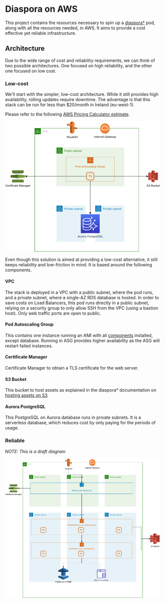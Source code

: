# Diaspora on AWS
This project contains the resources necessary to spin up a [diaspora*](https://diasporafoundation.org/) pod, along with
all the resources needed, in AWS. It aims to provide a cost effective yet reliable infrastructure.

## Architecture
Due to the wide range of cost and reliability requirements, we can think of two possible architectures. One focused on
high reliability, and the other one focused on low cost.

### Low-cost
We'll start with the simpler, low-cost architecture. While it still provides high availability, rolling updates require
downtime. The advantage is that this stack can be run for less than $20/month in Ireland (eu-west-1).

Please refer to the following [AWS Pricing Calculator estimate](https://calculator.aws/#/estimate?id=1966a424bb82d72b8f68622697035a8aab7428ed).

![Low-cost Infrastructure Diagram](./low_cost/infra-diagram.png)

Even though this solution is aimed at providing a low-cost alternative, it still keeps reliability and low-friction in
mind. It is based around the following components.

#### VPC
The stack is deployed in a VPC with a public subnet, where the pod runs, and a private subnet, where a single-AZ RDS
database is hosted. In order to save costs on Load Balancers, this pod runs directly in a public subnet, relying on
a security group to only allow SSH from the VPC (using a bastion host). Only web traffic ports are open to public.

#### Pod Autoscaling Group
This contains one instance running an AMI with all [components](https://wiki.diasporafoundation.org/Diasporas_components_explained)
installed, except database. Running in ASG provides higher availability as the ASG will restart failed instances.

#### Certificate Manager
Certificate Manager to obtain a TLS certificate for the web server.

#### S3 Bucket
This bucket to host assets as explained in the diaspora* documentation on [hosting assets on S3](https://wiki.diasporafoundation.org/Asset_hosting_on_S3).

#### Aurora PostgreSQL
This PostgreSQL on Aurora database runs in private subnets. It is a serverless database, which reduces cost by only
paying for the periods of usage.

### Reliable
*NOTE: This is a draft diagram*

![Low-cost Infrastructure Diagram](./reliable/infra-diagram.png)